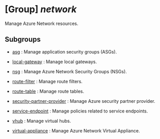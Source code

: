 # [Group] _network_

Manage Azure Network resources.

## Subgroups

- [asg](/Commands/network/asg/readme.md)
: Manage application security groups (ASGs).

- [local-gateway](/Commands/network/local-gateway/readme.md)
: Manage local gateways.

- [nsg](/Commands/network/nsg/readme.md)
: Manage Azure Network Security Groups (NSGs).

- [route-filter](/Commands/network/route-filter/readme.md)
: Manage route filters.

- [route-table](/Commands/network/route-table/readme.md)
: Manage route tables.

- [security-partner-provider](/Commands/network/security-partner-provider/readme.md)
: Manage Azure security partner provider.

- [service-endpoint](/Commands/network/service-endpoint/readme.md)
: Manage policies related to service endpoints.

- [vhub](/Commands/network/vhub/readme.md)
: Manage virtual hubs.

- [virtual-appliance](/Commands/network/virtual-appliance/readme.md)
: Manage Azure Network Virtual Appliance.
